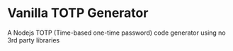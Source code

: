 # Vanilla TOTP Generator

A Nodejs TOTP (Time-based one-time password) code generator using no 3rd party libraries